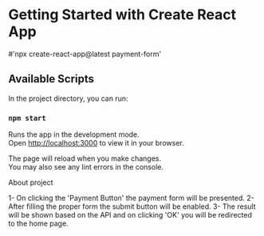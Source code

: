 # Getting Started with Create React App
#'npx create-react-app@latest payment-form'

## Available Scripts

In the project directory, you can run:

### `npm start`

Runs the app in the development mode.\
Open [http://localhost:3000](http://localhost:3000) to view it in your browser.

The page will reload when you make changes.\
You may also see any lint errors in the console.

About project

 1- On clicking the 'Payment Button' the payment form will be presented.
 2- After filling the proper form the submit button will be enabled.
 3- The result will be shown based on the API and on clicking 'OK' you will be redirected to the home page. 

